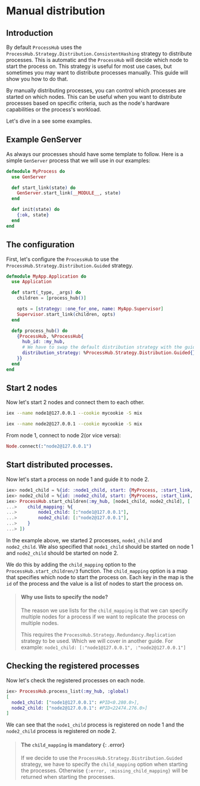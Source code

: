 # Manual distribution

## Introduction
By default `ProcessHub` uses the `ProcessHub.Strategy.Distribution.ConsistentHashing` strategy to distribute processes.
This is automatic and the `ProcessHub` will decide which node to start the process on.
This strategy is useful for most use cases, but sometimes you may want to distribute processes manually. This guide will show you how to do that.

By manually distributing processes, you can control which processes are started on which nodes. 
This can be useful when you want to distribute processes based on specific criteria, such as the node's hardware capabilities or the process's workload.

Let's dive in a see some examples.

## Example GenServer
As always our processes should have some template to follow. Here is a simple `GenServer` process that we will use in our examples:

```elixir
defmodule MyProcess do
  use GenServer

  def start_link(state) do
    GenServer.start_link(__MODULE__, state)
  end

  def init(state) do
    {:ok, state}
  end
end
```

## The configuration
First, let's configure the `ProcessHub` to use the `ProcessHub.Strategy.Distribution.Guided` strategy.

```elixir
defmodule MyApp.Application do
  use Application

  def start(_type, _args) do
    children = [process_hub()]

    opts = [strategy: :one_for_one, name: MyApp.Supervisor]
    Supervisor.start_link(children, opts)
  end

  defp process_hub() do
    {ProcessHub, %ProcessHub{
      hub_id: :my_hub,
      # We have to swap the default distribution strategy with the guided one.
      distribution_strategy: %ProcessHub.Strategy.Distribution.Guided{}
    }}
  end
end
```

## Start 2 nodes
Now let's start 2 nodes and connect them to each other.

```bash
iex --name node1@127.0.0.1 --cookie mycookie -S mix
```

```bash
iex --name node2@127.0.0.1 --cookie mycookie -S mix
```

From node 1, connect to node 2(or vice versa):
```elixir
Node.connect(:"node2@127.0.0.1")
```


## Start distributed processes.
Now let's start a process on node 1 and guide it to node 2.

```elixir
iex> node1_child = %{id: :node1_child, start: {MyProcess, :start_link, [nil]}}
iex> node2_child = %{id: :node2_child, start: {MyProcess, :start_link, [nil]}}
iex> ProcessHub.start_children(:my_hub, [node1_child, node2_child], [
...>    child_mapping: %{
...>        node1_child: [:"node1@127.0.0.1"],
...>        node2_child: [:"node2@127.0.0.1"],
...>    }
...> ])
```

In the example above, we started 2 processes, `node1_child` and `node2_child`. We also specified that `node1_child` should be started on node 1 and `node2_child` should be started on node 2.

We do this by adding the `child_mapping` option to the `ProcessHub.start_children/3` function. The `child_mapping` option is a map that specifies which node to start the process on.
Each key in the map is the `id` of the process and the value is a list of nodes to start the process on.

> #### Why use lists to specify the node?
> The reason we use lists for the `child_mapping` is that we can specify multiple nodes for a 
> process if we want to replicate the process on multiple nodes. 
>
>This requires the `ProcessHub.Strategy.Redundancy.Replication` strategy to be used. Which we will cover in another guide.
> For example: `node1_child: [:"node1@127.0.0.1", :"node2@127.0.0.1"]`


## Checking the registered processes
Now let's check the registered processes on each node.

```elixir
iex> ProcessHub.process_list(:my_hub, :global)
[
  node1_child: ["node1@127.0.0.1": #PID<0.280.0>],
  node2_child: ["node2@127.0.0.1": #PID<22474.276.0>]
]
```

We can see that the `node1_child` process is registered on node 1 and the `node2_child` process is registered on node 2.


> #### The `child_mapping` is mandatory {: .error}
> If we decide to use the `ProcessHub.Strategy.Distribution.Guided` strategy, we have to specify the `child_mapping` option when starting the processes. Otherwise `{:error, :missing_child_mapping}` will be returned when starting the processes.